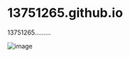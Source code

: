 # 13751265.github.io
13751265.........

![image](https://github.com/user-attachments/assets/a392fa7b-eb61-42d6-84e0-3fff0ee03de4)

